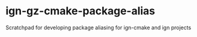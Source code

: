 # ign-gz-cmake-package-alias
Scratchpad for developing package aliasing for ign-cmake and ign projects
